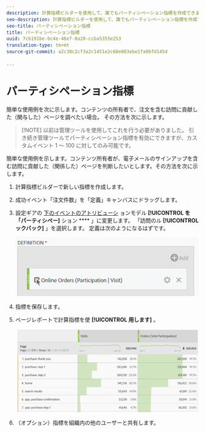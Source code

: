 ```yaml
---
description: 計算指標ビルダーを使用して、誰でもパーティシペーション指標を作成できます。
seo-description: 計算指標ビルダーを使用して、誰でもパーティシペーション指標を作成できます。
seo-title: パーティシペーション指標
title: パーティシペーション指標
uuid: 7cb191be-bc4e-46ef-8a20-ccba5355e253
translation-type: tm+mt
source-git-commit: a2c38c2cf3a2c1451e2c60e003ebe1fa9bfd145d

---
```



# パーティシペーション指標

簡単な使用例を次に示します。コンテンツの所有者で、注文を含む訪問に貢献した（関与した）ページを調べたい場合。 その方法を次に示します。

> [!NOTE] 以前は管理ツールを使用してこれを行う必要がありました。 引き続き管理ツールでパーティシペーション指標を有効にできますが、カスタムイベント 1 ～ 100 に対してのみ可能です。

簡単な使用例を示します。コンテンツ所有者が、電子メールのサインアップを含む訪問に貢献した（関係した）ページを判断したいとします。その方法を次に示します。

1. 計算指標ビルダーで新しい指標を作成します。
1. 成功イベント「注文件数」を「定義」キャンバスにドラッグします。
1. 設定ギアの [下のイベントのアトリビューシ](../../../../../components/c-calcmetrics/c-workflow/cm-workflow/c-build-metrics/m-metric-type-alloc.md#concept_B7A1FCFEFA9D4C4883208ACE8C9C8E5E) ョンモデル **[!UICONTROL を「パーティシペー]** ション **** 」に変更します。 「訪問のル **[!UICONTROL ックバック]** 」を選択します。 定義は次のようになるはずです。

   ![](assets/participation.png)

1. 指標を保存します。
1. ページレポートで計算指標を使 **[!UICONTROL 用します]** 。

   ![](assets/participation-pages.png)

1. （オプション）指標を組織内の他のユーザーと共有します。

